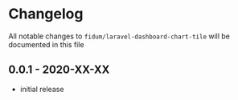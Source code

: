 # Changelog

All notable changes to `fidum/laravel-dashboard-chart-tile` will be documented in this file

## 0.0.1 - 2020-XX-XX

- initial release
